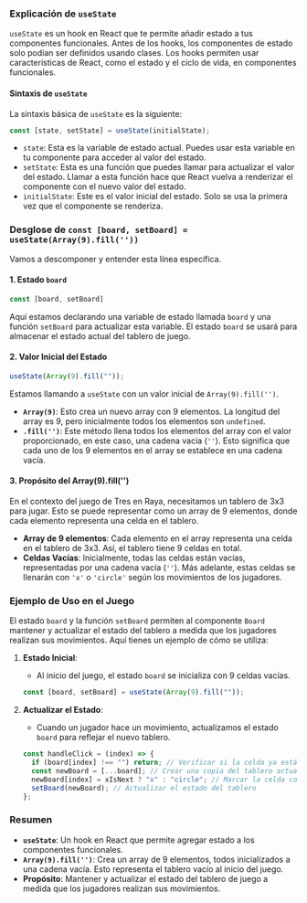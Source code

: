 ### Explicación de `useState`

`useState` es un hook en React que te permite añadir estado a tus componentes funcionales. Antes de los hooks, los componentes de estado solo podían ser definidos usando clases. Los hooks permiten usar características de React, como el estado y el ciclo de vida, en componentes funcionales.

#### Sintaxis de `useState`

La sintaxis básica de `useState` es la siguiente:

```javascript
const [state, setState] = useState(initialState);
```

- `state`: Esta es la variable de estado actual. Puedes usar esta variable en tu componente para acceder al valor del estado.
- `setState`: Esta es una función que puedes llamar para actualizar el valor del estado. Llamar a esta función hace que React vuelva a renderizar el componente con el nuevo valor del estado.
- `initialState`: Este es el valor inicial del estado. Solo se usa la primera vez que el componente se renderiza.

### Desglose de `const [board, setBoard] = useState(Array(9).fill(''))`

Vamos a descomponer y entender esta línea específica.

#### 1. **Estado `board`**

```javascript
const [board, setBoard]
```

Aquí estamos declarando una variable de estado llamada `board` y una función `setBoard` para actualizar esta variable. El estado `board` se usará para almacenar el estado actual del tablero de juego.

#### 2. **Valor Inicial del Estado**

```javascript
useState(Array(9).fill(""));
```

Estamos llamando a `useState` con un valor inicial de `Array(9).fill('')`.

- **`Array(9)`**: Esto crea un nuevo array con 9 elementos. La longitud del array es 9, pero inicialmente todos los elementos son `undefined`.
- **`.fill('')`**: Este método llena todos los elementos del array con el valor proporcionado, en este caso, una cadena vacía (`''`). Esto significa que cada uno de los 9 elementos en el array se establece en una cadena vacía.

#### 3. **Propósito del Array(9).fill('')**

En el contexto del juego de Tres en Raya, necesitamos un tablero de 3x3 para jugar. Esto se puede representar como un array de 9 elementos, donde cada elemento representa una celda en el tablero.

- **Array de 9 elementos**: Cada elemento en el array representa una celda en el tablero de 3x3. Así, el tablero tiene 9 celdas en total.
- **Celdas Vacías**: Inicialmente, todas las celdas están vacías, representadas por una cadena vacía (`''`). Más adelante, estas celdas se llenarán con `'x'` o `'circle'` según los movimientos de los jugadores.

### Ejemplo de Uso en el Juego

El estado `board` y la función `setBoard` permiten al componente `Board` mantener y actualizar el estado del tablero a medida que los jugadores realizan sus movimientos. Aquí tienes un ejemplo de cómo se utiliza:

1. **Estado Inicial**:

   - Al inicio del juego, el estado `board` se inicializa con 9 celdas vacías.

   ```javascript
   const [board, setBoard] = useState(Array(9).fill(""));
   ```

2. **Actualizar el Estado**:
   - Cuando un jugador hace un movimiento, actualizamos el estado `board` para reflejar el nuevo tablero.
   ```javascript
   const handleClick = (index) => {
     if (board[index] !== "") return; // Verificar si la celda ya está ocupada
     const newBoard = [...board]; // Crear una copia del tablero actual
     newBoard[index] = xIsNext ? "x" : "circle"; // Marcar la celda con 'x' o 'circle'
     setBoard(newBoard); // Actualizar el estado del tablero
   };
   ```

### Resumen

- **`useState`**: Un hook en React que permite agregar estado a los componentes funcionales.
- **`Array(9).fill('')`**: Crea un array de 9 elementos, todos inicializados a una cadena vacía. Esto representa el tablero vacío al inicio del juego.
- **Propósito**: Mantener y actualizar el estado del tablero de juego a medida que los jugadores realizan sus movimientos.
